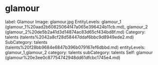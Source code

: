 # glamour

label: Glamour
Image: glamour.jpg
EntityLevels: glamour_1 (glamour_1%20aad2b60825064f47a065e396424b11cb.md), glamour_2 (glamour_2%20de5b2a41d3d14874ac83d65cf434bd8f.md)
Category: talents (talents%2042a8cf28d58447ddaf6bbc9d8949ede2.md)
SubCategory: talents (talents%20f28bb9684e6847b396b079167ef6dbbd.md)
entityLevels: glamour_1,glamour_2
category: talents
subCategory: talents
Self: glamour (glamour%20e3ee0c87754742948dd61dfcbc1745e4.md)

[](Untitled%20eed42f4aef7b466cae14c5b21b9b6567.md)